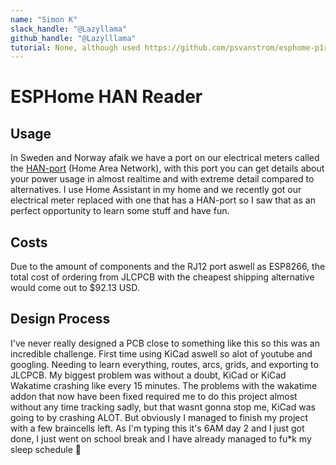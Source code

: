 ```yaml
---
name: "Simon K"
slack_handle: "@Lazyllama"
github_handle: "@Lazylllama"
tutorial: None, although used https://github.com/psvanstrom/esphome-p1reader
---
```


# ESPHome HAN Reader

<!-- Describe your board in 2-3 sentences. What are you making? What will it do? -->
## Usage
In Sweden and Norway afaik we have a port on our electrical meters called the [HAN-port](https://github.com/u9n/hanporten) (Home Area Network), with this port you can get details about your power usage in almost realtime and with extreme detail compared to alternatives. I use Home Assistant in my home and we recently got our electrical meter replaced with one that has a HAN-port so I saw that as an perfect opportunity to learn some stuff and have fun.

<!-- How much is it going to cost? -->
## Costs
Due to the amount of components and the RJ12 port aswell as ESP8266, the total cost of ordering from JLCPCB with the cheapest shipping alternative would come out to $92.13 USD. 

<!-- Tell us a little bit about your design process. What were some challenges? What helped? ***Totally optional*** -->
## Design Process
I've never really designed a PCB close to something like this so this was an incredible challenge. First time using KiCad aswell so alot of youtube and googling. Needing to learn everything, routes, arcs, grids, and exporting to JLCPCB. My biggest problem was without a doubt, KiCad or KiCad Wakatime crashing like every 15 minutes. The problems with the wakatime addon that now have been fixed required me to do this project almost without any time tracking sadly, but that wasnt gonna stop me, KiCad was going to by crashing ALOT. But obviously I managed to finish my project with a few braincells left. As I'm typing this it's 6AM day 2 and I just got done, I just went on school break and I have already managed to fu*k my sleep schedule 🙂
